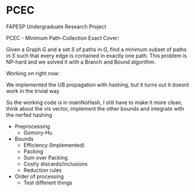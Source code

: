 # PCEC
FAPESP Undergraduate Research Project

PCEC - Minimum Path-Collection Exact Cover:

Given a Graph $G$ and a set $S$ of paths in $G$, find a minimum subset of paths in $S$ such that every edge is contained in exactly one path. This problem is NP-hard and we solved it with a Branch and Bound algorithm.

Working on right now:

We implemented the UB propagation with hashing, but it turns out it doesnt work in the trivial way

So the working code is in mainNoHash, I still have to make it more clean, think about the vis vector, implement the other bounds and integrate with the nerfed hashing 

* Preprocessing
    * Gomory-Hu
* Bounds
    * Efficiency (Implemented)
    * Packing
    * Sum over Packing
    * Costly discards/inclusions
    * Reduction rules
* Order of processing
    * Test different things
